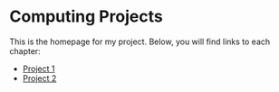 # Computing Projects

This is the homepage for my project. Below, you will find links to each chapter:
- [Project 1](project_1.ipynb)
- [Project 2](project_2.ipynb)